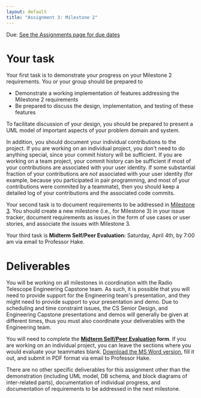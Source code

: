 ```yaml
---
layout: default
title: "Assignment 3: Milestone 2"
---
```


Due: [See the Assignments page for due dates](../assign/index.html)

# Your task

Your first task is to demonstrate your progress on your Milestone 2 requirements.  You or your group should be prepared to

* Demonstrate a working implementation of features addressing the Milestone 2 requirements
* Be prepared to discuss the design, implementation, and testing of these features

To facilitate discussion of your design, you should be prepared to present a UML model of important aspects of your problem domain and system.

In addition, you should document your individual contributions to the project.  If you are working on an individual project, you don't need to do anything special, since your commit history will be sufficient.  If you are working on a team project, your commit history can be sufficient if most of your contributions are associated with your user identity.  If some substantial fraction of your contributions are *not* associated with your user identity (for example, because you participated in pair programming, and most of your contributions were commited by a teammate), then you should keep a detailed log of your contributions and the associated code commits.

Your second task is to document requirements to be addressed in [Milestone 3](assign04.html).  You should create a new milestone (i.e., for Milestone 3) in your issue tracker, document requirements as issues in the form of use cases or user stories, and associate the issues with Milestone 3.

Your third task is **Midterm Self/Peer Evaluation:** Saturday, April 4th, by 7:00 am via email to Professor Hake.

# Deliverables
You will be working on all milestones in coordination with the Radio Telescope Engineering Capstone team.  As such, it is possible that you will need to provide support for the Engineering team's presentation, and they might need to provide support to your presentation and demo.  Due to scheduling and time constraint issues, the CS Senior Design, and Engineering Capstone presentations and demos will generally be given at different times, thus you must also coordinate your deliverables with the Engineering team.

You will need to complete the **[Midterm Self/Peer Evaluation](PeerReview.pdf) form**.  If you are working on an individual project, you can leave the sections where you would evaluate your teammates blank.  [Download the MS Word version](PeerReview.docx), fill it out, and submit in PDF format via email to Professor Hake.

There are no other specific deliverables for this assignment other than the demonstration (including UML model, DB schema, and block diagrams of inter-related parts), documentation of individual progress, and documentation of requirements to be addressed in the next milestone.

<!-- vim:set wrap: -->
<!-- vim:set linebreak: -->
<!-- vim:set nolist: -->
